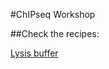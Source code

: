 #ChIPseq Workshop

##Check the recipes:

[Lysis buffer](https://github.com/PierreGrognet/ChIPseq_Workshop/blob/9c6974c4d8d8644df0d4b35c4c50b217adf68289/Lysis_Buffer.md)